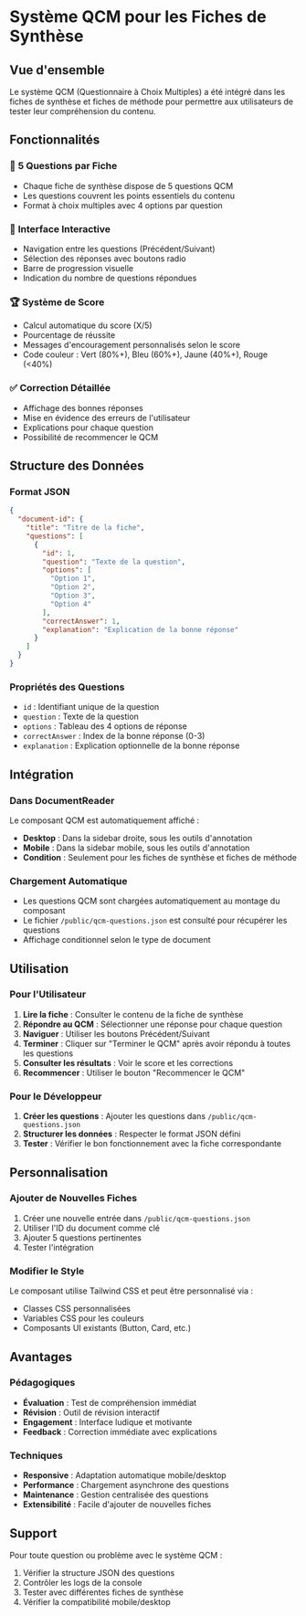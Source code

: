 # Système QCM pour les Fiches de Synthèse

## Vue d'ensemble

Le système QCM (Questionnaire à Choix Multiples) a été intégré dans les fiches de synthèse et fiches de méthode pour permettre aux utilisateurs de tester leur compréhension du contenu.

## Fonctionnalités

### 🎯 **5 Questions par Fiche**
- Chaque fiche de synthèse dispose de 5 questions QCM
- Les questions couvrent les points essentiels du contenu
- Format à choix multiples avec 4 options par question

### 📝 **Interface Interactive**
- Navigation entre les questions (Précédent/Suivant)
- Sélection des réponses avec boutons radio
- Barre de progression visuelle
- Indication du nombre de questions répondues

### 🏆 **Système de Score**
- Calcul automatique du score (X/5)
- Pourcentage de réussite
- Messages d'encouragement personnalisés selon le score
- Code couleur : Vert (80%+), Bleu (60%+), Jaune (40%+), Rouge (<40%)

### ✅ **Correction Détaillée**
- Affichage des bonnes réponses
- Mise en évidence des erreurs de l'utilisateur
- Explications pour chaque question
- Possibilité de recommencer le QCM

## Structure des Données

### Format JSON
```json
{
  "document-id": {
    "title": "Titre de la fiche",
    "questions": [
      {
        "id": 1,
        "question": "Texte de la question",
        "options": [
          "Option 1",
          "Option 2", 
          "Option 3",
          "Option 4"
        ],
        "correctAnswer": 1,
        "explanation": "Explication de la bonne réponse"
      }
    ]
  }
}
```

### Propriétés des Questions
- `id` : Identifiant unique de la question
- `question` : Texte de la question
- `options` : Tableau des 4 options de réponse
- `correctAnswer` : Index de la bonne réponse (0-3)
- `explanation` : Explication optionnelle de la bonne réponse

## Intégration

### Dans DocumentReader
Le composant QCM est automatiquement affiché :
- **Desktop** : Dans la sidebar droite, sous les outils d'annotation
- **Mobile** : Dans la sidebar mobile, sous les outils d'annotation
- **Condition** : Seulement pour les fiches de synthèse et fiches de méthode

### Chargement Automatique
- Les questions QCM sont chargées automatiquement au montage du composant
- Le fichier `/public/qcm-questions.json` est consulté pour récupérer les questions
- Affichage conditionnel selon le type de document

## Utilisation

### Pour l'Utilisateur
1. **Lire la fiche** : Consulter le contenu de la fiche de synthèse
2. **Répondre au QCM** : Sélectionner une réponse pour chaque question
3. **Naviguer** : Utiliser les boutons Précédent/Suivant
4. **Terminer** : Cliquer sur "Terminer le QCM" après avoir répondu à toutes les questions
5. **Consulter les résultats** : Voir le score et les corrections
6. **Recommencer** : Utiliser le bouton "Recommencer le QCM"

### Pour le Développeur
1. **Créer les questions** : Ajouter les questions dans `/public/qcm-questions.json`
2. **Structurer les données** : Respecter le format JSON défini
3. **Tester** : Vérifier le bon fonctionnement avec la fiche correspondante

## Personnalisation

### Ajouter de Nouvelles Fiches
1. Créer une nouvelle entrée dans `/public/qcm-questions.json`
2. Utiliser l'ID du document comme clé
3. Ajouter 5 questions pertinentes
4. Tester l'intégration

### Modifier le Style
Le composant utilise Tailwind CSS et peut être personnalisé via :
- Classes CSS personnalisées
- Variables CSS pour les couleurs
- Composants UI existants (Button, Card, etc.)

## Avantages

### Pédagogiques
- **Évaluation** : Test de compréhension immédiat
- **Révision** : Outil de révision interactif
- **Engagement** : Interface ludique et motivante
- **Feedback** : Correction immédiate avec explications

### Techniques
- **Responsive** : Adaptation automatique mobile/desktop
- **Performance** : Chargement asynchrone des questions
- **Maintenance** : Gestion centralisée des questions
- **Extensibilité** : Facile d'ajouter de nouvelles fiches

## Support

Pour toute question ou problème avec le système QCM :
1. Vérifier la structure JSON des questions
2. Contrôler les logs de la console
3. Tester avec différentes fiches de synthèse
4. Vérifier la compatibilité mobile/desktop


